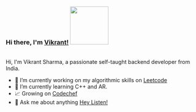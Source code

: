 ### Hi there, I'm [Vikrant!](https://kaafivikrant.me) <img src="https://media.giphy.com/media/eebmNnxxtSNiw/giphy.gif" width="100">
<br />
Hi, I'm Vikrant Sharma, a passionate self-taught backend developer from India.

- 🔭 I’m currently working on my algorithmic skills on [Leetcode](https://github.com/kaafivikrant/Leetcode_P)
- 🌱 I’m currently learning C++ and AR.
- 📈 Growing on [Codechef](https://www.codechef.com/users/iamvikrant1)
- 💬 Ask me about anything [Hey Listen!](https://github.com/kaafivikrant/kaafivikrant/issues)
